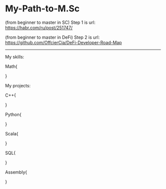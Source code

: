 # My-Path-to-M.Sc

(from beginner to master in SC) Step 1 is url: https://habr.com/ru/post/251747/

(from beginner to master in DeFi) Step 2 is url: https://github.com/OffcierCia/DeFi-Developer-Road-Map
********************
My skills:

Math{

}

My projects:

C++{

}

Python{

}

Scala{

}

SQL{

}

Assembly{

}
